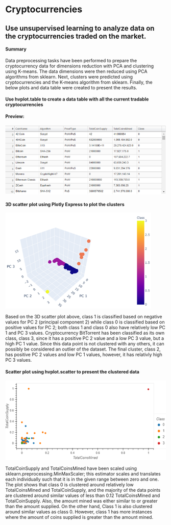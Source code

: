# Cryptocurrencies
## Use unsupervised learning to analyze data on the cryptocurrencies traded on the market.

#### Summary
Data preprocessing tasks have been performed to prepare the cryptocurrency data for dimensions reduction with PCA and clustering using K-means. The data dimensions were then reduced using PCA algorithms from sklearn. Next, clusters were predicted using cryptocurrencies and the K-means algorithm from sklearn. Finally, the below plots and data table were created to present the results. 

#### Use hvplot.table to create a data table with all the current tradable cryptocurrencies
#### Preview:
<img src="images/hvplot_table.PNG" width="600">

#### 3D scatter plot using Plotly Express to plot the clusters
<img src="images/px_scatter_3d.PNG" height="300">

Based on the 3D scatter plot above, class 1 is classified based on negative values for PC 2  (principal component 2) while class 0 is classified based on positive values for PC 2; both class 1 and class 0 also have relatively low PC 1 and PC 3 values. Cryptocurrency BitTorrent has been classified as its own class, class 3, since it has a positive PC 2 value and a low PC 3 value, but a high PC 1 value. Since this data point is not clustered with any others, it can possibly be considered an outlier of the dataset. The final cluster, class 2, has positive PC 2 values and low PC 1 values, however, it has relativly high PC 3 values.

#### Scatter plot using hvplot.scatter to present the clustered data
<img src="images/hvplot.PNG" height="250">

TotalCoinSupply and TotalCoinsMined have been scaled using sklearn.preprocessing.MinMaxScaler; this estimator scales and translates each individually such that it is in the given range between zero and one. The plot shows that class 0 is clustered around relatively low TotalCoinsMined and TotalCoinSupply, and the majority of the data points are clustered around similar values of less than 0.12 TotalCoinsMined and TotalCoinSupply. Also, the amount mined was either similar to or greater than the amount supplied. On the other hand, Class 1 is also clustered around similar values as class 0. However, class 1 has more instances where the amount of coins supplied is greater than the amount mined. 
